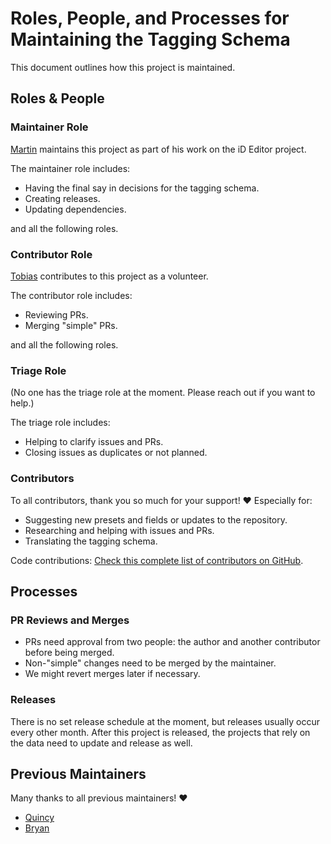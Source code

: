 # Roles, People, and Processes for Maintaining the Tagging Schema

This document outlines how this project is maintained.

## Roles & People

### Maintainer Role

[Martin](https://github.com/tyrasd) maintains this project as part of his work on the iD Editor project.

The maintainer role includes:
- Having the final say in decisions for the tagging schema.
- Creating releases.
- Updating dependencies.

and all the following roles.

### Contributor Role

[Tobias](https://github.com/tordans) contributes to this project as a volunteer.

The contributor role includes:
- Reviewing PRs.
- Merging "simple" PRs.

and all the following roles.

### Triage Role

(No one has the triage role at the moment. Please reach out if you want to help.)

The triage role includes:
- Helping to clarify issues and PRs.
- Closing issues as duplicates or not planned.

### Contributors

To all contributors, thank you so much for your support! ❤ Especially for:
- Suggesting new presets and fields or updates to the repository.
- Researching and helping with issues and PRs.
- Translating the tagging schema.

Code contributions: [Check this complete list of contributors on GitHub](https://github.com/openstreetmap/id-tagging-schema/graphs/contributors).

## Processes

### PR Reviews and Merges

- PRs need approval from two people: the author and another contributor before being merged.
- Non-"simple" changes need to be merged by the maintainer.
- We might revert merges later if necessary.

### Releases

There is no set release schedule at the moment, but releases usually occur every other month. After this project is released, the projects that rely on the data need to update and release as well.

## Previous Maintainers

Many thanks to all previous maintainers! ❤

- [Quincy](https://github.com/quincylvania)
- [Bryan](https://github.com/bhousel)

